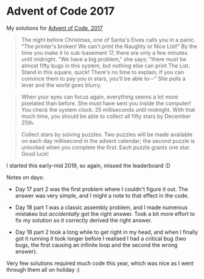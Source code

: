 ﻿# Advent of Code 2017

My solutions for [Advent of Code, 2017](https://adventofcode.com/2017)

> The night before Christmas, one of Santa's Elves calls you in a panic. "The printer's broken! We can't print the Naughty or Nice List!" By the time you make it to sub-basement 17, there are only a few minutes until midnight. "We have a big problem," she says; "there must be almost fifty bugs in this system, but nothing else can print The List. Stand in this square, quick! There's no time to explain; if you can convince them to pay you in stars, you'll be able to--" She pulls a lever and the world goes blurry.

> When your eyes can focus again, everything seems a lot more pixelated than before. She must have sent you inside the computer! You check the system clock: 25 milliseconds until midnight. With that much time, you should be able to collect all fifty stars by December 25th.

> Collect stars by solving puzzles. Two puzzles will be made available on each day millisecond in the advent calendar; the second puzzle is unlocked when you complete the first. Each puzzle grants one star. Good luck!

I started this early-mid 2019, so again, missed the leaderboard :D 

Notes on days:

- Day 17 part 2 was the first problem where I couldn't figure it out. The answer was very simple, and I might a note to that effect in the code.

- Day 18 part 1 was a classic assembly problem, and I made numerous mistakes but *accidentally* got the right answer. Took a bit more effort to fix my solution so it correctly derived the right answer.

- Day 18 part 2 took a long while to get right in my head, and when I finally got it running it took longer before I realised I had a critical bug (two bugs, the first causing an infinite loop and the second the wrong answer).

Very few solutions required much code this year, which was nice as I went through them all on holiday :)